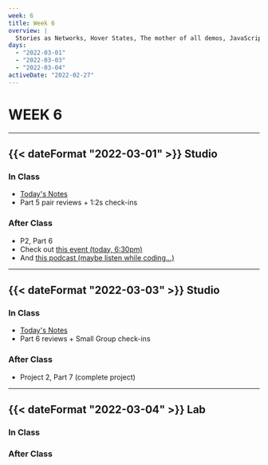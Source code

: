 ```yaml
---
week: 6
title: Week 6
overview: |
  Stories as Networks, Hover States, The mother of all demos, JavaScript, Garden of forking paths
days:
  - "2022-03-01"
  - "2022-03-03"
  - "2022-03-04"
activeDate: "2022-02-27"
---
```

# WEEK 6

---

## {{< dateFormat "2022-03-01" >}} Studio

### In Class

* [Today's Notes](https://docs.google.com/document/d/1uUPjsSlUJ0kuM7WPee5jIm0vkB4Uko6LRffUorGIL5E/preview)
* Part 5 pair reviews + 1:2s check-ins


### After Class
* P2, Part 6 
* Check out [this event (today, 6:30pm)](https://www.eventbrite.com/e/student-design-portfolio-cheat-sheet-tickets-271192462957)
* And [this podcast (maybe listen while coding...)](https://html.energy/podcast.html)

---

## {{< dateFormat "2022-03-03" >}} Studio

### In Class
* [Today's Notes](https://docs.google.com/document/d/1IzaB2hu83RmOaRgvQKsREDrx4AxYqUtVb2m5l7O7bz4/preview)
* Part 6 reviews + Small Group check-ins

### After Class
* Project 2, Part 7 (complete project)
---

## {{< dateFormat "2022-03-04" >}} Lab

### In Class

### After Class
